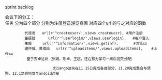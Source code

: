 sprint backlog

会议下的分工：     
             任务 分为四个部分 分别为注册登录游览查阅 对应四个url 的与之对应的函数
          
             代德发   url(r'^createuser/',views.createuesr), #用户注册
             董振普      url(r'^userlogin/',views.userlogin),   #用户登入
             朱毅     url(r'^information/',views.getinf),       #浏览xx 
             谌仲威、黄维灿   url(r'^uploaditems/',views.uploaditems),    #上传xx
              至于安卓这块（张朔，陈卓，王超，还在努力学习一周后提交分配）
                           
                          djiango这块在11.15日完成各自部分，11.20完成整合与调整。12.1之前完成与andoid对接
                           
